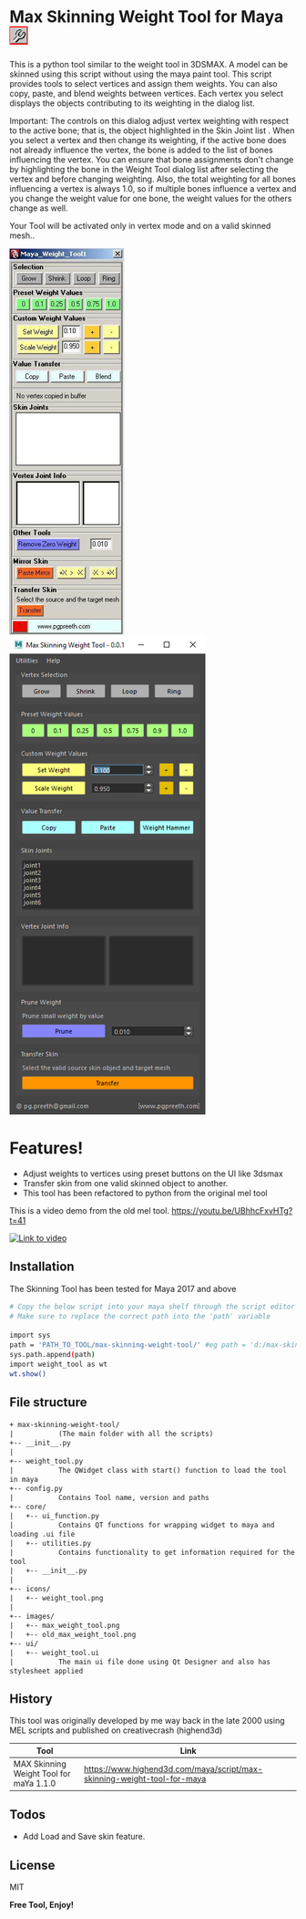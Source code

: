 # Max Skinning Weight Tool for Maya![GitHub Logo](/icons/weight_tool.png)

This is a python tool similar to the weight tool in 3DSMAX. A model can be skinned using this script without using the maya paint tool. This script provides tools to select vertices and assign them weights. You can also copy, paste, and blend weights between vertices. Each vertex you select displays the objects contributing to its weighting in the dialog list.

Important: The controls on this dialog adjust vertex weighting with respect to the active bone; that is, the object highlighted in the Skin Joint list . When you select a vertex and then change its weighting, if the active bone does not already influence the vertex, the bone is added to the list of bones influencing the vertex. You can ensure that bone assignments don't change by highlighting the bone in the Weight Tool dialog list after selecting the vertex and before changing weighting. Also, the total weighting for all bones influencing a vertex is always 1.0, so if multiple bones influence a vertex and you change the weight value for one bone, the weight values for the others change as well.

Your Tool will be activated only in vertex mode and on a valid skinned mesh..

![GitHub Logo](/images/old_max_weight_tool.PNG)        ![GitHub Logo](/images/max_weight_tool.PNG)




# Features!

  - Adjust weights to vertices using preset buttons on the UI like 3dsmax
  - Transfer skin from one valid skinned object to another.
  - This tool has been refactored to python from the original mel tool


This is a video demo from the old mel tool. https://youtu.be/UBhhcFxvHTg?t=41

[![Link to video](https://img.youtube.com/vi/UBhhcFxvHTg/0.jpg)](https://youtu.be/UBhhcFxvHTg?t=41)

## Installation

The Skinning Tool has been tested for Maya 2017 and above

```sh
# Copy the below script into your maya shelf through the script editor
# Make sure to replace the correct path into the 'path' variable

import sys
path = 'PATH_TO_TOOL/max-skinning-weight-tool/' #eg path = 'd:/max-skinning-weight-tool/'
sys.path.append(path)
import weight_tool as wt
wt.show()
```
## File structure
```
+ max-skinning-weight-tool/
|           (The main folder with all the scripts)
+-- __init__.py
|           
+-- weight_tool.py
|           The QWidget class with start() function to load the tool in maya
+-- config.py
|           Contains Tool name, version and paths
+-- core/
|   +-- ui_function.py
|           Contains QT functions for wrapping widget to maya and loading .ui file
|   +-- utilities.py
|           Contains functionality to get information required for the tool
|   +-- __init__.py
|           
+-- icons/ 
|   +-- weight_tool.png
| 
+-- images/ 
|   +-- max_weight_tool.png
|   +-- old_max_weight_tool.png
+-- ui/
|   +-- weight_tool.ui
|           The main ui file done using Qt Designer and also has stylesheet applied
```     

## History

This tool was originally developed by me way back in the late 2000 using MEL scripts and published on creativecrash (highend3d)

| Tool | Link |
| ------ | ------ |
| MAX Skinning Weight Tool for maYa 1.1.0 | https://www.highend3d.com/maya/script/max-skinning-weight-tool-for-maya |

## Todos

 - Add Load and Save skin feature.

License
----

MIT


**Free Tool, Enjoy!**
